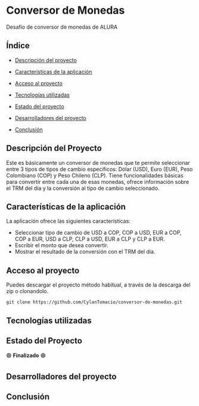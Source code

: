 # Conversor de Monedas #
Desafío de conversor de monedas de ALURA

## Índice ##

* [Descripción del proyecto](#descripción-del-proyecto)

* [Características de la aplicación](#características-de-la-aplicación)

* [Acceso al proyecto](#acceso-al-proyecto)

* [Tecnologías utilizadas](#tecnologías-utilizadas)

* [Estado del proyecto](#estado-del-proyecto)

* [Desarrolladores del proyecto](#desarrolladores-del-proyecto)

* [Conclusión](#conclusión)

## Descripción del Proyecto ##

Este es básicamente un conversor de monedas que te permite seleccionar entre 3 tipos de tipos de cambio específicos: Dólar (USD), Euro (EUR), Peso Colombiano (COP) y Peso Chileno (CLP). Tiene funcionalidades básicas para convertir entre cada una de esas monedas, ofrece información sobre el TRM del día y la conversión al tipo de cambio seleccionado.

## Características de la aplicación ##

La aplicación ofrece las siguientes características:

- Seleccionar tipo de cambio de USD a COP, COP a USD, EUR a COP, COP a EUR, USD a CLP, CLP a USD, EUR a CLP y CLP a EUR.
- Escribir el monto que desea convertir.
- Mostrar el resultado de la conversión con el TRM del día.

## Acceso al proyecto ##

Puedes descargar el proyecto método habitual, a través de la descarga del zip o clonandolo.

`git clone https://github.com/CylanTomacio/conversor-de-monedas.git`

## Tecnologías utilizadas ##

## Estado del Proyecto ##

🟢 **Finalizado** 🟢

## Desarrolladores del proyecto ##

## Conclusión ##


